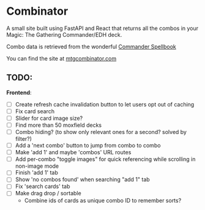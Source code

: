 # Combinator

A small site built using FastAPI and React that returns all the combos in your Magic: The Gathering Commander/EDH deck.

Combo data is retrieved from the wonderful [Commander Spellbook](https://commanderspellbook.com/)

You can find the site at [mtgcombinator.com](https://mtgcombinator.com/)

## TODO:

**Frontend**:   
- [ ] Create refresh cache invalidation button to let users opt out of caching
- [ ] Fix card search
- [ ] Slider for card image size?
- [ ] Find more than 50 moxfield decks
- [ ] Combo hiding? (to show only relevant ones for a second? solved by filter?)
- [ ] Add a 'next combo' button to jump from combo to combo
- [ ] Make 'add 1' and maybe 'combos' URL routes
- [ ] Add per-combo "toggle images" for quick referencing while scrolling in non-image mode
- [ ] Finish 'add 1' tab
- [ ] Show 'no combos found' when searching "add 1" tab
- [ ] Fix 'search cards' tab
- [ ] Make drag drop / sortable
    - Combine ids of cards as unique combo ID to remember sorts?
